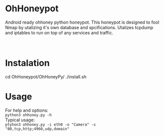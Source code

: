 # OhHoneypot
Android ready ohhoney python honeypot.  This honeypot is designed to fool Nmap by utalizing it's own database and spcifications.  Utalizes tcpdump and iptables to run on top of any services and traffic.  
<br />
<br />
# Instalation
cd OhHoneypot/OhHoneyPy/
./install.sh
<br />
# Usage
For help and options: <br />
	```python3 ohhoney.py -h``` <br />
Typical usage: <br />
	```ptyhon3 ohhoney.py -i eth0 -o "Camera" -s "80,tcp,http;4960,udp,domain"``` <br />
